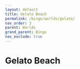 ```yaml
---
layout: default
title: Gelato Beach
permalink: /bingo/worlds/gelato/
nav_order: 3
parent: Worlds
grand_parent: Bingo
nav_exclude: true
---
```

 <!-- Remove nav_exclude once content is added! --> 
 # Gelato Beach
